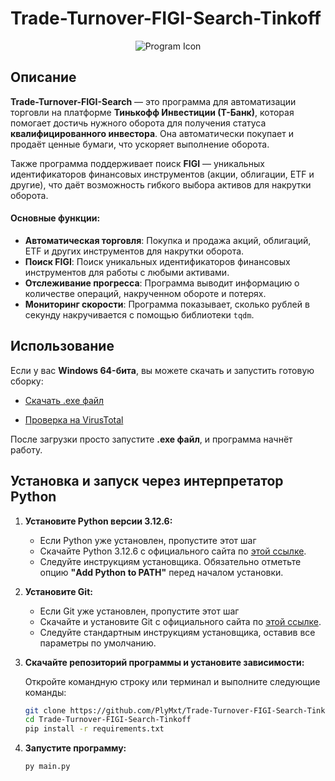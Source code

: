# Trade-Turnover-FIGI-Search-Tinkoff
<p align="center">
  <img src="https://raw.githubusercontent.com/serctn/Trade-Turnover-FIGI-Search/refs/heads/main/icon.ico" alt="Program Icon">
</p>

## Описание

**Trade-Turnover-FIGI-Search** — это программа для автоматизации торговли на платформе **Тинькофф Инвестиции (Т-Банк)**, которая помогает достичь нужного оборота для получения статуса **квалифицированного инвестора**. Она автоматически покупает и продаёт ценные бумаги, что ускоряет выполнение оборота.

Также программа поддерживает поиск **FIGI** — уникальных идентификаторов финансовых инструментов (акции, облигации, ETF и другие), что даёт возможность гибкого выбора активов для накрутки оборота.

#### Основные функции:
- **Автоматическая торговля**: Покупка и продажа акций, облигаций, ETF и других инструментов для накрутки оборота.
- **Поиск FIGI**: Поиск уникальных идентификаторов финансовых инструментов для работы с любыми активами.
- **Отслеживание прогресса**: Программа выводит информацию о количестве операций, накрученном обороте и потерях.
- **Мониторинг скорости**: Программа показывает, сколько рублей в секунду накручивается с помощью библиотеки `tqdm`.

## Использование

Если у вас **Windows 64-бита**, вы можете скачать и запустить готовую сборку:

- [Скачать .exe файл](https://github.com/serctn/Trade-Turnover-FIGI-Search/releases/download/Trade-Turnover-FIGI-Search/TradeTurnover.FIGI.Search-x64.exe)

- [Проверка на VirusTotal](https://www.virustotal.com/gui/file/d7b6271fb3020cb16c4ca8d05eda9c5c355bb1b87a6635a9b4b835e53dcc144a)

После загрузки просто запустите **.exe файл**, и программа начнёт работу.

## Установка и запуск через интерпретатор Python

1. **Установите Python версии 3.12.6:**
   - Если Python уже установлен, пропустите этот шаг
   - Скачайте Python 3.12.6 с официального сайта по [этой ссылке](https://www.python.org/downloads/release/python-3126/).
   - Следуйте инструкциям установщика. Обязательно отметьте опцию **"Add Python to PATH"** перед началом установки.

2. **Установите Git:**
   - Если Git уже установлен, пропустите этот шаг
   - Скачайте и установите Git с официального сайта по [этой ссылке](https://git-scm.com/downloads).
   - Следуйте стандартным инструкциям установщика, оставив все параметры по умолчанию.

3. **Скачайте репозиторий программы и установите зависимости:**
   
   Откройте командную строку или терминал и выполните следующие команды:
   ```bash
   git clone https://github.com/PlyMxt/Trade-Turnover-FIGI-Search-Tinkoff.git
   cd Trade-Turnover-FIGI-Search-Tinkoff
   pip install -r requirements.txt
   ```

4. **Запустите программу:**
   ```bash
   py main.py
   ```
